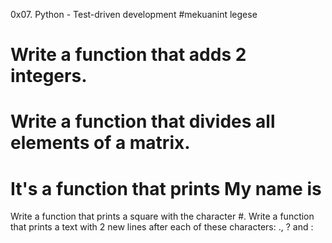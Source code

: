 0x07. Python - Test-driven development
#mekuanint legese
# Write a function that adds 2 integers.
# Write a function that divides all elements of a matrix.
# It's a function that prints My name is <first name> <last name>
Write a function that prints a square with the character #.
Write a function that prints a text with 2 new lines after each of these characters: ., ? and :

